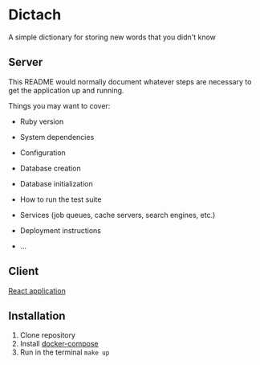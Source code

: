 # Dictach
A simple dictionary for storing new words that you didn't know

## Server
This README would normally document whatever steps are necessary to get the
application up and running.

Things you may want to cover:

* Ruby version

* System dependencies

* Configuration

* Database creation

* Database initialization

* How to run the test suite

* Services (job queues, cache servers, search engines, etc.)

* Deployment instructions

* ...

## Client
[React application](./client)

## Installation
1. Clone repository
2. Install [docker-compose](https://docs.docker.com/compose/install/)
3. Run in the terminal `make up`
